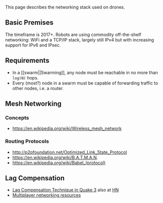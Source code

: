 This page describes the networking stack used on drones.

Basic Premises
--------------

The timeframe is 2017+. Robots are using commodity off-the-shelf networking:
WiFi and a TCP/IP stack, largely still IPv4 but with increasing support for
IPv6 and IPsec.

Requirements
------------

* In a [[swarm||Swarming]], any node must be reachable in no more than `log(N)` hops.
* Every (most?) node in a swarm must be capable of forwarding traffic to other nodes, i.e. a router.

Mesh Networking
---------------

### Concepts

* https://en.wikipedia.org/wiki/Wireless_mesh_network

### Routing Protocols

* http://p2pfoundation.net/Optimized_Link_State_Protocol
* https://en.wikipedia.org/wiki/B.A.T.M.A.N.
* https://en.wikipedia.org/wiki/Babel_(protocol)

Lag Compensation
----------------

* [Lag Compensation Technique in Quake 3](http://www.ra.is/unlagged/)
  also at [HN](https://news.ycombinator.com/item?id=10034198)
* [Multiplayer networking resources](https://github.com/nickdesaulniers/nickdesaulniers.github.com/issues/5)
